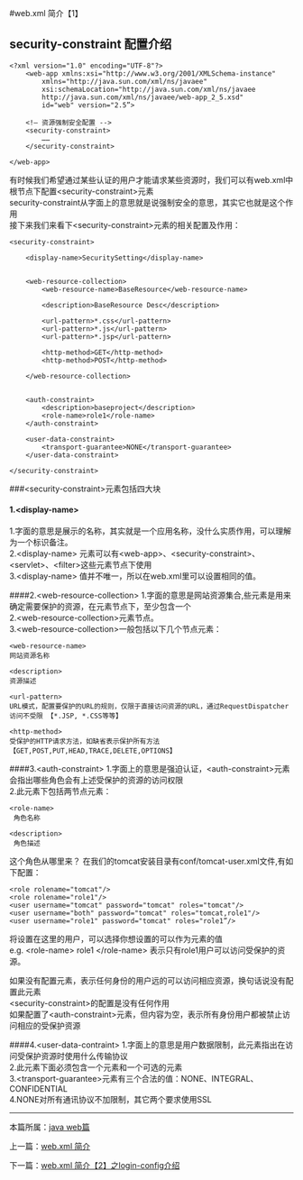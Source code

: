 


#web.xml 简介【1】

## security-constraint 配置介绍


	<?xml version="1.0" encoding="UTF-8"?>
		<web-app xmlns:xsi="http://www.w3.org/2001/XMLSchema-instance"
         	xmlns="http://java.sun.com/xml/ns/javaee"
         	xsi:schemaLocation="http://java.sun.com/xml/ns/javaee
         	http://java.sun.com/xml/ns/javaee/web-app_2_5.xsd"
         	id="web" version="2.5”>

		<!— 资源强制安全配置 -->
		<security-constraint>
			……
		</security-constraint>

	</web-app>

有时候我们希望通过某些认证的用户才能请求某些资源时，我们可以有web.xml中<web-app>根节点下配置\<security-constraint>元素 <br />
security-constraint从字面上的意思就是说强制安全的意思，其实它也就是这个作用 <br />
接下来我们来看下\<security-constraint>元素的相关配置及作用：

	<security-constraint>

    	<display-name>SecuritySetting</display-name>


    	<web-resource-collection>
        	<web-resource-name>BaseResource</web-resource-name>

        	<description>BaseResource Desc</description>

        	<url-pattern>*.css</url-pattern>
        	<url-pattern>*.js</url-pattern>
        	<url-pattern>*.jsp</url-pattern>

        	<http-method>GET</http-method>
        	<http-method>POST</http-method>

    	</web-resource-collection>


		<auth-constraint>
			<description>baseproject</description>
			<role-name>role1</role-name>
		</auth-constraint>

		<user-data-constraint>
			<transport-guarantee>NONE</transport-guarantee>
		</user-data-constraint>

	</security-constraint>

###\<security-constraint>元素包括四大块

#### 1.\<display-name>
1.字面的意思是展示的名称，其实就是一个应用名称，没什么实质作用，可以理解为一个标识备注。<br />
2.\<display-name> 元素可以有\<web-app>、\<security-constraint>、\<servlet>、\<filter>这些元素节点下使用 <br />
3.\<display-name> 值并不唯一，所以在web.xml里可以设置相同的值。<br />

####2.\<web-resource-collection>
1.字面的意思是网站资源集合,些元素是用来确定需要保护的资源，在<security-constraint>元素节点下，至少包含一个 <br />
2.\<web-resource-collection>元素节点。 															 <br />
3.\<web-resource-collection>一般包括以下几个节点元素：                                             <br />

	<web-resource-name>
	网站资源名称

	<description>
	资源描述

	<url-pattern>
	URL模式，配置要保护的URL的规则，仅限于直接访问资源的URL，通过RequestDispatcher访问不受限 【*.JSP, *.CSS等等】

	<http-method>
	受保护的HTTP请求方法，如缺省表示保护所有方法【GET,POST,PUT,HEAD,TRACE,DELETE,OPTIONS】


####3.\<auth-constraint>
1.字面上的意思是强迫认证，\<auth-constraint>元素会指出哪些角色会有上述受保护的资源的访问权限<br />
2.此元素下包括两节点元素：<br />

	<role-name>
	 角色名称

	<description>
	 角色描述

这个角色从哪里来？ 在我们的tomcat安装目录有conf/tomcat-user.xml文件,有如下配置：

	<role rolename="tomcat"/>
	<role rolename="role1"/>
	<user username="tomcat" password="tomcat" roles="tomcat"/>
	<user username="both" password="tomcat" roles="tomcat,role1"/>
	<user username="role1" password="tomcat" roles="role1”/>

将设置在这里的用户，可以选择你想设置的可以作为<role-name>元素的值 <br />
e.g.  \<role-name> role1 \</role-name> 表示只有role1用户可以访问受保护的资源。

如果没有配置<auth-constraint>元素，表示任何身份的用户远的可以访问相应资源，换句话说没有配置此元素<br />
\<security-constraint>的配置是没有任何作用<br />
如果配置了\<auth-constraint>元素，但内容为空，表示所有身份用户都被禁止访问相应的受保护资源<br />


####4.\<user-data-contraint>
1.字面上的意思是用户数据限制，此元素指出在访问受保护资源时使用什么传输协议<br />
2.此元素下面必须包含一个<transport-guarantee>元素和一个可选的<description>元素<br />
3.\<transport-guarantee>元素有三个合法的值：NONE、INTEGRAL、CONFIDENTIAL<br />
4.NONE对所有通讯协议不加限制，其它两个要求使用SSL<br />



***

本篇所属：[java web篇](./Java/web/Index)

上一篇：[web.xml 简介](./webxml-Introduction)

下一篇：[web.xml 简介【2】之login-config介绍](./webxml-Introduction2)






